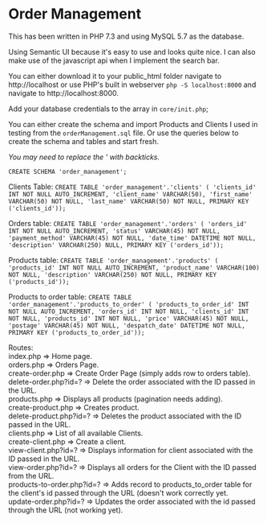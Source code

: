 # Order Management

This has been written in PHP 7.3 and using MySQL 5.7 as the database.

Using Semantic UI because it's easy to use and looks quite nice. I can also make use of the javascript api when I implement the search bar.

You can either download it to your public_html folder navigate to http://localhost or use PHP's built in webserver
`php -S localhost:8000` and navigate to http://localhost:8000.

Add your database credentials to the array in `core/init.php`;

You can either create the schema and import Products and Clients I used in testing from the `orderManagement.sql` file. Or use the queries below to create the schema and tables and start fresh. 

<em>You may need to replace the ' with backticks.</em>

`CREATE SCHEMA 'order_management';`

Clients Table:
`CREATE TABLE 'order_management'.'clients' (
  'clients_id' INT NOT NULL AUTO_INCREMENT,
  'client_name' VARCHAR(50),
  'first_name' VARCHAR(50) NOT NULL,
  'last_name' VARCHAR(50) NOT NULL,
  PRIMARY KEY ('clients_id'));`

Orders table: 
`CREATE TABLE 'order_management'.'orders' (
  'orders_id' INT NOT NULL AUTO_INCREMENT,
  'status' VARCHAR(45) NOT NULL,
  'payment_method' VARCHAR(45) NOT NULL,
  'date_time' DATETIME NOT NULL,
  'description' VARCHAR(250) NULL,
  PRIMARY KEY ('orders_id'));`

Products table: 
`CREATE TABLE 'order_management'.'products' (
  'products_id' INT NOT NULL AUTO_INCREMENT,
  'product_name' VARCHAR(100) NOT NULL,
  'description' VARCHAR(250) NOT NULL,
  PRIMARY KEY ('products_id'));`
  
Products to order table:
`CREATE TABLE 'order_management'.'products_to_order' (
  'products_to_order_id' INT NOT NULL AUTO_INCREMENT,
  'orders_id' INT NOT NULL,
  'clients_id' INT NOT NULL,
  'products_id' INT NOT NULL,
  'price' VARCHAR(45) NOT NULL,
  'postage' VARCHAR(45) NOT NULL,
  'despatch_date' DATETIME NOT NULL,
  PRIMARY KEY ('products_to_order_id'));`


Routes: <br>
index.php                  => Home page. <br>
orders.php                 => Orders Page. <br>
create-order.php           => Create Order Page (simply adds row to orders table). <br>
delete-order.php?id=?      => Delete the order associated with the ID passed in the URL. <br>
products.php               => Displays all products (pagination needs adding). <br>
create-product.php         => Creates product. <br>
delete-product.php?id=?    => Deletes the product associated with the ID passed in the URL. <br>
clients.php                => List of all available Clients. <br>
create-client.php          => Create a client. <br>
view-client.php?id=?       => Displays information for client associated with the ID passed in the URL. <br>
view-order.php?id=?        => Displays all orders for the Client with the ID passed from the URL. <br>
products-to-order.php?id=? => Adds record to products_to_order table for the client's id passed through the URL (doesn't work correctly yet. <br>
update-order.php?id=?      => Updates the order associated with the id passed through the URL (not working yet). <br>
